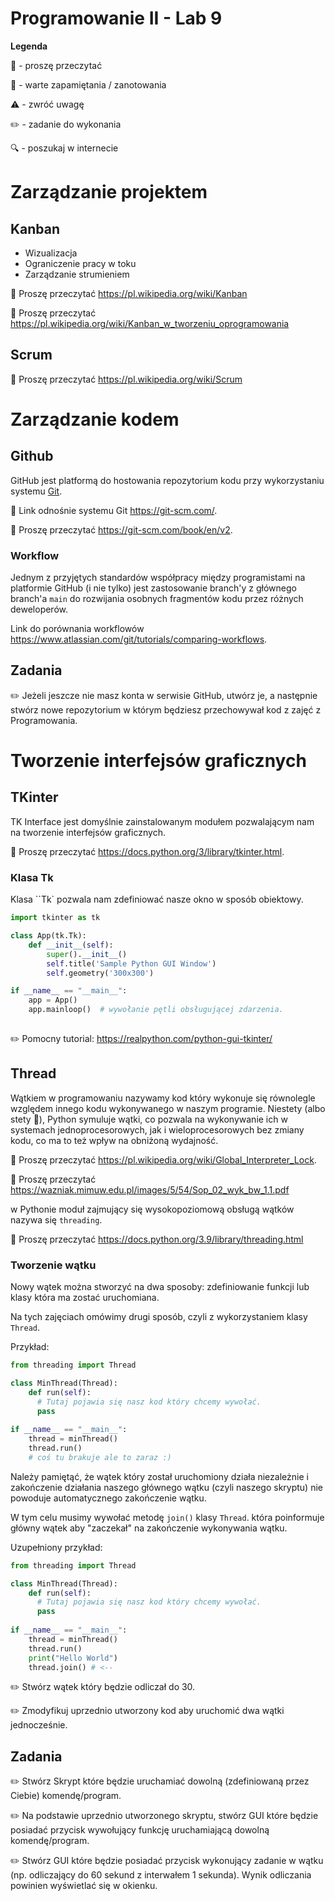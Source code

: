 # Programowanie II - Lab 9

**Legenda**

📖 - proszę przeczytać

📝 - warte zapamiętania / zanotowania

⚠️ - zwróć uwagę

✏️ - zadanie do wykonania

🔍 - poszukaj w internecie

# Zarządzanie projektem 

## Kanban

* Wizualizacja
* Ograniczenie pracy w toku
* Zarządzanie strumieniem

📖 Proszę przeczytać https://pl.wikipedia.org/wiki/Kanban

📖 Proszę przeczytać https://pl.wikipedia.org/wiki/Kanban_w_tworzeniu_oprogramowania

## Scrum

📖 Proszę przeczytać https://pl.wikipedia.org/wiki/Scrum

# Zarządzanie kodem

## Github
GitHub jest platformą do hostowania repozytorium kodu przy wykorzystaniu systemu [Git](https://pl.wikipedia.org/wiki/Git_(oprogramowanie)).

📝 Link odnośnie systemu Git https://git-scm.com/.

📖 Proszę przeczytać https://git-scm.com/book/en/v2.


### Workflow
Jednym z przyjętych standardów współpracy między programistami na platformie GitHub (i nie tylko) jest zastosowanie branch'y z głównego branch'a `main` do rozwijania osobnych fragmentów kodu przez różnych deweloperów.

Link do porównania workflowów https://www.atlassian.com/git/tutorials/comparing-workflows.

## Zadania

✏️ Jeżeli jeszcze nie masz konta w serwisie GitHub, utwórz je, a następnie stwórz nowe repozytorium w którym będziesz przechowywał kod z zajęć z Programowania.

# Tworzenie interfejsów graficznych

## TKinter
TK Interface jest domyślnie zainstalowanym modułem pozwalającym nam na tworzenie interfejsów graficznych.

📖 Proszę przeczytać https://docs.python.org/3/library/tkinter.html.

### Klasa Tk
Klasa ``Tk` pozwala nam zdefiniować nasze okno w sposób obiektowy.

```python
import tkinter as tk

class App(tk.Tk):
    def __init__(self):
        super().__init__()
        self.title('Sample Python GUI Window')
        self.geometry('300x300')

if __name__ == "__main__":
    app = App()
    app.mainloop()  # wywołanie pętli obsługującej zdarzenia.
    
```        

✏️ Pomocny tutorial: https://realpython.com/python-gui-tkinter/

## Thread
Wątkiem w programowaniu nazywamy kod który wykonuje się równolegle względem innego kodu wykonywanego w naszym programie. Niestety (albo stety 🙂), Python symuluje wątki, co pozwala na wykonywanie ich w systemach jednoprocesorowych, jak i wieloprocesorowych bez zmiany kodu, co ma to też wpływ na obniżoną wydajność. 

📖 Proszę przeczytać https://pl.wikipedia.org/wiki/Global_Interpreter_Lock.

📖 Proszę przeczytać https://wazniak.mimuw.edu.pl/images/5/54/Sop_02_wyk_bw_1.1.pdf


w Pythonie moduł zajmujący się wysokopoziomową obsługą wątków nazywa się `threading`.

📖 Proszę przeczytać https://docs.python.org/3.9/library/threading.html

### Tworzenie wątku
Nowy wątek można stworzyć na dwa sposoby: zdefiniowanie funkcji lub klasy która ma zostać uruchomiana. 

Na tych zajęciach omówimy drugi sposób, czyli z wykorzystaniem klasy `Thread`.

Przykład:
```python
from threading import Thread

class MinThread(Thread):
    def run(self):
      # Tutaj pojawia się nasz kod który chcemy wywołać.
      pass
      
if __name__ == "__main__":
    thread = minThread()
    thread.run()
    # coś tu brakuje ale to zaraz :)
```


Należy pamiętąć, że wątek który został uruchomiony działa niezależnie i zakończenie działania naszego głównego wątku (czyli naszego skryptu) nie powoduje automatycznego zakończenie wątku.

W tym celu musimy wywołać metodę `join()` klasy `Thread`. która poinformuje główny wątek aby "zaczekał" na zakończenie wykonywania wątku.  

Uzupełniony przykład:
```python
from threading import Thread

class MinThread(Thread):
    def run(self):
      # Tutaj pojawia się nasz kod który chcemy wywołać.
      pass
      
if __name__ == "__main__":
    thread = minThread()
    thread.run()
    print("Hello World")
    thread.join() # <--
```

✏️ Stwórz wątek który będzie odliczał do 30.

✏️ Zmodyfikuj uprzednio utworzony kod aby uruchomić dwa wątki jednocześnie.


## Zadania

✏️ Stwórz Skrypt które będzie uruchamiać dowolną (zdefiniowaną przez Ciebie) komendę/program.

✏️ Na podstawie uprzednio utworzonego skryptu, stwórz GUI które będzie posiadać przycisk wywołujący funkcję uruchamiającą dowolną komendę/program.

✏️ Stwórz GUI które będzie posiadać przycisk wykonujący zadanie w wątku (np. odliczający do 60 sekund z interwałem 1 sekunda). Wynik odliczania powinien wyświetlać się w okienku.
